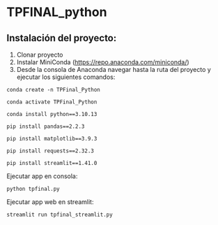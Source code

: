 # TPFINAL_python

## Instalación del proyecto:
1. Clonar proyecto 
2. Instalar MiniConda (https://repo.anaconda.com/miniconda/)
3. Desde la consola de Anaconda navegar hasta la ruta del proyecto y ejecutar los siguientes comandos:
```
conda create -n TPFinal_Python
```
```
conda activate TPFinal_Python
```
```
conda install python==3.10.13
```
```
pip install pandas==2.2.3
```
```
pip install matplotlib==3.9.3
```
```
pip install requests==2.32.3
```
```
pip install streamlit==1.41.0
```
Ejecutar app en consola:
```
python tpfinal.py
```
Ejecutar app web en streamlit:
```
streamlit run tpfinal_streamlit.py
```